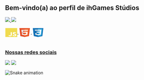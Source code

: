 ## Bem-vindo(a) ao perfil de ihGames Stúdios

 <div>
   <a href="https://github.com/ihGames-Studios">
   <img height="180em" src="https://github-readme-stats.vercel.app/api?username=ihGames-Studios&show_icons=true&theme=tokyonight&include_all_commits=true&count_private=true"/>
   <img height="180em" src="https://github-readme-stats.vercel.app/api/top-langs/?username=ihGames-Studios&layout=compact&langs_count=6&theme=tokyonight"/>

</div>
<div style="display: inline_block"><br>
  <img align="center" alt="Js" height="30" width="40" src="https://raw.githubusercontent.com/devicons/devicon/master/icons/javascript/javascript-plain.svg">
  <img align="center" alt="HTML" height="30" width="40" src="https://raw.githubusercontent.com/devicons/devicon/master/icons/html5/html5-original.svg">
  <img align="center" alt="CSS" height="30" width="40" src="https://raw.githubusercontent.com/devicons/devicon/master/icons/css3/css3-original.svg">
</div>
 
 <br>
 
  ### Nossas  redes sociais
 
<div> 

<a href="https://www.instagram.com/ihgamesstudios/" target="_blank"><img src="https://img.shields.io/badge/-Instagram-%23E4405F?style=for-the-badge&logo=instagram&logoColor=white" target="_blank"></a>
 <a href = "mailto:ihgamesstudios@outlook.com"><img src="https://img.shields.io/badge/Outlook-0078D4?style=for-the-badge&logo=microsoft-outlook&logoColor=white" target="_blank"></a>

 
  ![Snake animation](https://github.com/ihGames-Studios/ihGames-Studios/blob/output/github-contribution-grid-snake.svg)

</div>
